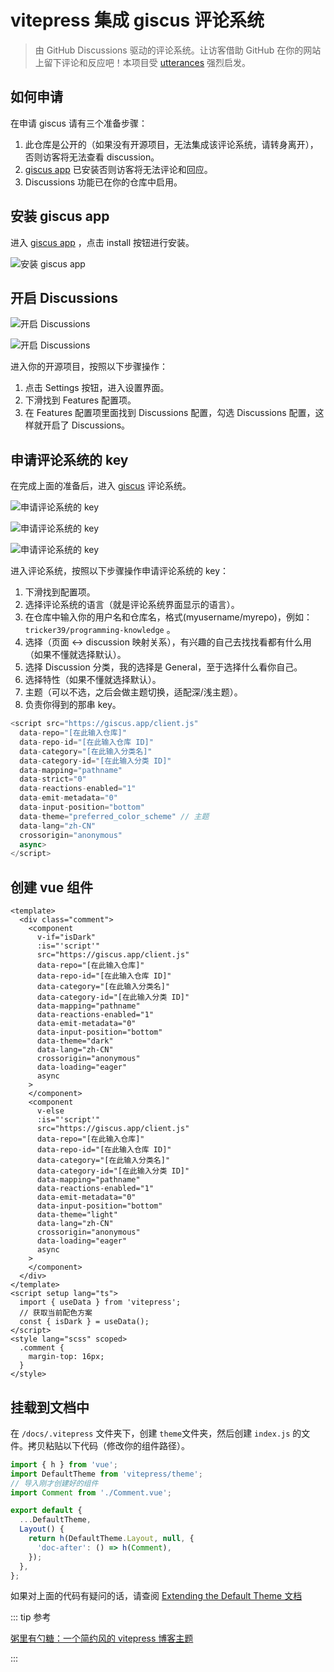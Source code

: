 # vitepress 集成 giscus 评论系统

> 由 GitHub Discussions 驱动的评论系统。让访客借助 GitHub 在你的网站上留下评论和反应吧！本项目受 [utterances](https://github.com/utterance/utterances) 强烈启发。

## 如何申请

在申请 giscus 请有三个准备步骤：

1. 此仓库是公开的（如果没有开源项目，无法集成该评论系统，请转身离开），否则访客将无法查看 discussion。
2. [giscus app](https://github.com/apps/giscus) 已安装否则访客将无法评论和回应。
3. Discussions 功能已在你的仓库中启用。

## 安装 giscus app

进入 [giscus app](https://github.com/apps/giscus) ，点击 install 按钮进行安装。

![安装 giscus app](https://s1.ax1x.com/2023/04/22/p9VJ1jf.png)

## 开启 Discussions

![开启 Discussions](https://s1.ax1x.com/2023/04/22/p9VJlgP.png)

![开启 Discussions](https://s1.ax1x.com/2023/04/22/p9VJ8u8.png)

进入你的开源项目，按照以下步骤操作：

1. 点击 Settings 按钮，进入设置界面。
2. 下滑找到 Features 配置项。
3. 在 Features 配置项里面找到 Discussions 配置，勾选 Discussions 配置，这样就开启了 Discussions。

## 申请评论系统的 key

在完成上面的准备后，进入 [giscus](https://giscus.app/zh-CN) 评论系统。

![申请评论系统的 key](https://s1.ax1x.com/2023/04/22/p9VJGDS.png)

![申请评论系统的 key](https://s1.ax1x.com/2023/04/22/p9VJQ3t.png)

![申请评论系统的 key](https://s1.ax1x.com/2023/04/22/p9VJJHg.png)

进入评论系统，按照以下步骤操作申请评论系统的 key：

1. 下滑找到配置项。
2. 选择评论系统的语言（就是评论系统界面显示的语言）。
3. 在仓库中输入你的用户名和仓库名，格式(myusername/myrepo)，例如：`tricker39/programming-knowledge` 。
4. 选择（页面 ↔️ discussion 映射关系），有兴趣的自己去找找看都有什么用（如果不懂就选择默认）。
5. 选择 Discussion 分类，我的选择是 General，至于选择什么看你自己。
6. 选择特性（如果不懂就选择默认）。
7. 主题（可以不选，之后会做主题切换，适配深/浅主题）。
8. 负责你得到的那串 key。

```JavaScript
<script src="https://giscus.app/client.js"
  data-repo="[在此输入仓库]"
  data-repo-id="[在此输入仓库 ID]"
  data-category="[在此输入分类名]"
  data-category-id="[在此输入分类 ID]"
  data-mapping="pathname"
  data-strict="0"
  data-reactions-enabled="1"
  data-emit-metadata="0"
  data-input-position="bottom"
  data-theme="preferred_color_scheme" // 主题
  data-lang="zh-CN"
  crossorigin="anonymous"
  async>
</script>
```

## 创建 vue 组件

```Vue
<template>
  <div class="comment">
    <component
      v-if="isDark"
      :is="'script'"
      src="https://giscus.app/client.js"
      data-repo="[在此输入仓库]"
      data-repo-id="[在此输入仓库 ID]"
      data-category="[在此输入分类名]"
      data-category-id="[在此输入分类 ID]"
      data-mapping="pathname"
      data-reactions-enabled="1"
      data-emit-metadata="0"
      data-input-position="bottom"
      data-theme="dark"
      data-lang="zh-CN"
      crossorigin="anonymous"
      data-loading="eager"
      async
    >
    </component>
    <component
      v-else
      :is="'script'"
      src="https://giscus.app/client.js"
      data-repo="[在此输入仓库]"
      data-repo-id="[在此输入仓库 ID]"
      data-category="[在此输入分类名]"
      data-category-id="[在此输入分类 ID]"
      data-mapping="pathname"
      data-reactions-enabled="1"
      data-emit-metadata="0"
      data-input-position="bottom"
      data-theme="light"
      data-lang="zh-CN"
      crossorigin="anonymous"
      data-loading="eager"
      async
    >
    </component>
  </div>
</template>
<script setup lang="ts">
  import { useData } from 'vitepress';
  // 获取当前配色方案
  const { isDark } = useData();
</script>
<style lang="scss" scoped>
  .comment {
    margin-top: 16px;
  }
</style>
```

## 挂载到文档中

在 `/docs/.vitepress` 文件夹下，创建 `theme`文件夹，然后创建 `index.js` 的文件。拷贝粘贴以下代码（修改你的组件路径）。

```JavaScript
import { h } from 'vue';
import DefaultTheme from 'vitepress/theme';
// 导入刚才创建好的组件
import Comment from './Comment.vue';

export default {
  ...DefaultTheme,
  Layout() {
    return h(DefaultTheme.Layout, null, {
      'doc-after': () => h(Comment),
    });
  },
};
```

如果对上面的代码有疑问的话，请查阅 [Extending the Default Theme 文档](https://vitepress.dev/guide/extending-default-theme)

::: tip 参考

[粥里有勺糖：一个简约风的 vitepress 博客主题](https://theme.sugarat.top/)

:::
